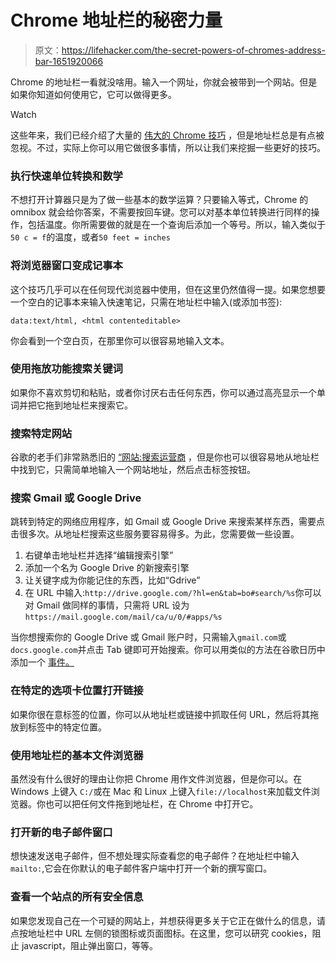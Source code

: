 # Chrome 地址栏的秘密力量

> 原文：<https://lifehacker.com/the-secret-powers-of-chromes-address-bar-1651920066>

Chrome 的地址栏一看就没啥用。输入一个网址，你就会被带到一个网站。但是如果你知道如何使用它，它可以做得更多。

Watch

这些年来，我们已经介绍了大量的 [伟大的 Chrome 技巧](http://lifehacker.com/the-always-up-to-date-power-users-guide-to-chrome-5867446) ，但是地址栏总是有点被忽视。不过，实际上你可以用它做很多事情，所以让我们来挖掘一些更好的技巧。

### 执行快速单位转换和数学

不想打开计算器只是为了做一些基本的数学运算？只要输入等式，Chrome 的 omnibox 就会给你答案，不需要按回车键。您可以对基本单位转换进行同样的操作，包括温度。你所需要做的就是在一个查询后添加一个等号。所以，输入类似于`50 c = f`的温度，或者`50 feet = inches`

### 将浏览器窗口变成记事本

这个技巧几乎可以在任何现代浏览器中使用，但在这里仍然值得一提。如果您想要一个空白的记事本来输入快速笔记，只需在地址栏中输入(或添加书签):

```
data:text/html, <html contenteditable> 
```

你会看到一个空白页，在那里你可以很容易地输入文本。

### 使用拖放功能搜索关键词

如果你不喜欢剪切和粘贴，或者你讨厌右击任何东西，你可以通过高亮显示一个单词并把它拖到地址栏来搜索它。

### 搜索特定网站

谷歌的老手们非常熟悉旧的 [“网站:搜索运营商](http://lifehacker.com/how-to-search-lifehacker-com-using-google-5714674) ，但是你也可以很容易地从地址栏中找到它，只需简单地输入一个网站地址，然后点击标签按钮。

### 搜索 Gmail 或 Google Drive

跳转到特定的网络应用程序，如 Gmail 或 Google Drive 来搜索某样东西，需要点击很多次。从地址栏搜索这些服务要容易得多。为此，您需要做一些设置。

1.  右键单击地址栏并选择“编辑搜索引擎”
2.  添加一个名为 Google Drive 的新搜索引擎
3.  让关键字成为你能记住的东西，比如“Gdrive”
4.  在 URL 中输入:`http://drive.google.com/?hl=en&tab=bo#search/%s`你可以对 Gmail 做同样的事情，只需将 URL 设为`https://mail.google.com/mail/ca/u/0/#apps/%s`

当你想搜索你的 Google Drive 或 Gmail 账户时，只需输入`gmail.com`或`docs.google.com`并点击 Tab 键即可开始搜索。你可以用类似的方法在谷歌日历中添加一个 [事件。](http://lifehacker.com/add-events-to-google-calendar-from-your-browsers-addres-5715579)

### 在特定的选项卡位置打开链接

如果你很在意标签的位置，你可以从地址栏或链接中抓取任何 URL，然后将其拖放到标签中的特定位置。

### 使用地址栏的基本文件浏览器

虽然没有什么很好的理由让你把 Chrome 用作文件浏览器，但是你可以。在 Windows 上键入 `C:/`或在 Mac 和 Linux 上键入`file://localhost`来加载文件浏览器。你也可以把任何文件拖到地址栏，在 Chrome 中打开它。

### 打开新的电子邮件窗口

想快速发送电子邮件，但不想处理实际查看您的电子邮件？在地址栏中输入`mailto:`,它会在你默认的电子邮件客户端中打开一个新的撰写窗口。

### 查看一个站点的所有安全信息

如果您发现自己在一个可疑的网站上，并想获得更多关于它正在做什么的信息，请点按地址栏中 URL 左侧的锁图标或页面图标。在这里，您可以研究 cookies，阻止 javascript，阻止弹出窗口，等等。